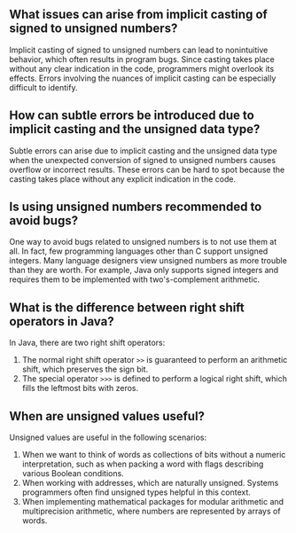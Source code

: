 
## What issues can arise from implicit casting of signed to unsigned numbers?

Implicit casting of signed to unsigned numbers can lead to nonintuitive behavior, which often results in program bugs. Since casting takes place without any clear indication in the code, programmers might overlook its effects. Errors involving the nuances of implicit casting can be especially difficult to identify.

## How can subtle errors be introduced due to implicit casting and the unsigned data type?

Subtle errors can arise due to implicit casting and the unsigned data type when the unexpected conversion of signed to unsigned numbers causes overflow or incorrect results. These errors can be hard to spot because the casting takes place without any explicit indication in the code.

## Is using unsigned numbers recommended to avoid bugs?

One way to avoid bugs related to unsigned numbers is to not use them at all. In fact, few programming languages other than C support unsigned integers. Many language designers view unsigned numbers as more trouble than they are worth. For example, Java only supports signed integers and requires them to be implemented with two's-complement arithmetic.

## What is the difference between right shift operators in Java?

In Java, there are two right shift operators:

1.  The normal right shift operator `>>` is guaranteed to perform an arithmetic shift, which preserves the sign bit.
2.  The special operator `>>>` is defined to perform a logical right shift, which fills the leftmost bits with zeros.

## When are unsigned values useful?

Unsigned values are useful in the following scenarios:

1.  When we want to think of words as collections of bits without a numeric interpretation, such as when packing a word with flags describing various Boolean conditions.
2.  When working with addresses, which are naturally unsigned. Systems programmers often find unsigned types helpful in this context.
3.  When implementing mathematical packages for modular arithmetic and multiprecision arithmetic, where numbers are represented by arrays of words.